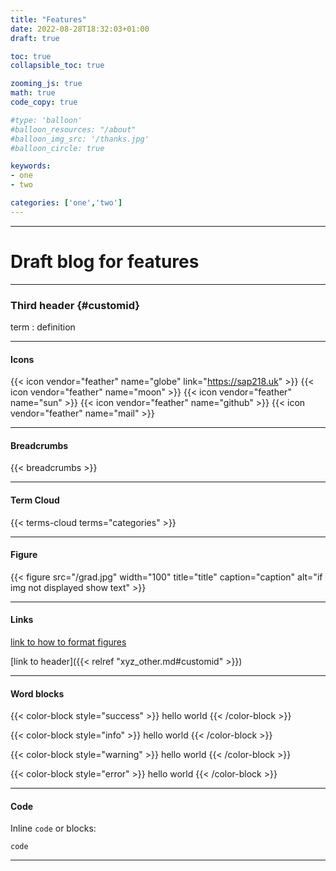 ```yaml
---
title: "Features"
date: 2022-08-28T18:32:03+01:00
draft: true

toc: true
collapsible_toc: true

zooming_js: true
math: true
code_copy: true

#type: 'balloon'
#balloon_resources: "/about"
#balloon_img_src: '/thanks.jpg'
#balloon_circle: true

keywords:
- one
- two

categories: ['one','two']
---
```


***

# Draft blog for features

***

### Third header {#customid}

term
: definition

***

#### Icons

{{< icon vendor="feather" name="globe" link="https://sap218.uk" >}}
{{< icon vendor="feather" name="moon" >}}
{{< icon vendor="feather" name="sun" >}}
{{< icon vendor="feather" name="github" >}}
{{< icon vendor="feather" name="mail" >}}

***

#### Breadcrumbs
{{< breadcrumbs >}}

***

#### Term Cloud
{{< terms-cloud terms="categories" >}}

***

#### Figure

<!-- ![alty text](/test/thanky.jpg) -->

{{< figure src="/grad.jpg" width="100" title="title" caption="caption" alt="if img not displayed show text" >}}

***

#### Links

[link to how to format figures](https://gohugo.io/content-management/shortcodes/#figure "alt title")

[link to header]({{< relref "xyz_other.md#customid" >}})

***

#### Word blocks

{{< color-block style="success" >}}
hello world
{{< /color-block >}}

{{< color-block style="info" >}}
hello world
{{< /color-block >}}

{{< color-block style="warning" >}}
hello world
{{< /color-block >}}

{{< color-block style="error" >}}
hello world
{{< /color-block >}}

***

#### Code
Inline `code` or blocks:

```
code
```

***
